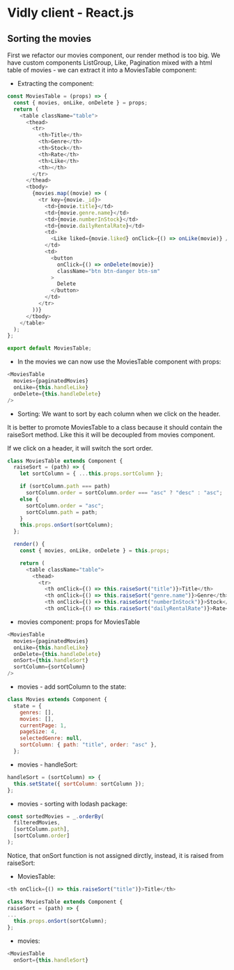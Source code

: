 # Vidly client - React.js

## Sorting the movies

First we refactor our movies component, our render method is too big. We have custom components ListGroup, Like, Pagination mixed with a html table of movies - we can extract it into a MoviesTable component:

- Extracting the component:
```javascript
const MoviesTable = (props) => {
  const { movies, onLike, onDelete } = props;
  return (
    <table className="table">
      <thead>
        <tr>
          <th>Title</th>
          <th>Genre</th>
          <th>Stock</th>
          <th>Rate</th>
          <th>Like</th>
          <th></th>
        </tr>
      </thead>
      <tbody>
        {movies.map((movie) => (
          <tr key={movie._id}>
            <td>{movie.title}</td>
            <td>{movie.genre.name}</td>
            <td>{movie.numberInStock}</td>
            <td>{movie.dailyRentalRate}</td>
            <td>
              <Like liked={movie.liked} onClick={() => onLike(movie)} />
            </td>
            <td>
              <button
                onClick={() => onDelete(movie)}
                className="btn btn-danger btn-sm"
              >
                Delete
              </button>
            </td>
          </tr>
        ))}
      </tbody>
    </table>
  );
};

export default MoviesTable;
```

- In the movies we can now use the MoviesTable component with props:
```javascript
<MoviesTable
  movies={paginatedMovies}
  onLike={this.handleLike}
  onDelete={this.handleDelete}
/>
```

- Sorting: We want to sort by each column when we click on the header.

It is better to promote MoviesTable to a class because it should contain the raiseSort method. Like this it will be decoupled from movies component.

If we click on a header, it will switch the sort order.

```javascript
class MoviesTable extends Component {
  raiseSort = (path) => {
    let sortColumn = { ...this.props.sortColumn };

    if (sortColumn.path === path)
      sortColumn.order = sortColumn.order === "asc" ? "desc" : "asc";
    else {
      sortColumn.order = "asc";
      sortColumn.path = path;
    }
    this.props.onSort(sortColumn);
  };

  render() {
    const { movies, onLike, onDelete } = this.props;

    return (
      <table className="table">
        <thead>
          <tr>
            <th onClick={() => this.raiseSort("title")}>Title</th>
            <th onClick={() => this.raiseSort("genre.name")}>Genre</th>
            <th onClick={() => this.raiseSort("numberInStock")}>Stock</th>
            <th onClick={() => this.raiseSort("dailyRentalRate")}>Rate</th>
```

- movies component: props for MoviesTable
```javascript
<MoviesTable
  movies={paginatedMovies}
  onLike={this.handleLike}
  onDelete={this.handleDelete}
  onSort={this.handleSort}
  sortColumn={sortColumn}
/>
```

- movies - add sortColumn to the state:
```javascript
class Movies extends Component {
  state = {
    genres: [],
    movies: [],
    currentPage: 1,
    pageSize: 4,
    selectedGenre: null,
    sortColumn: { path: "title", order: "asc" },
  };
```

- movies - handleSort:
```javascript
handleSort = (sortColumn) => {
  this.setState({ sortColumn: sortColumn });
};
```

- movies - sorting with lodash package:
```javascript
const sortedMovies = _.orderBy(
  filteredMovies,
  [sortColumn.path],
  [sortColumn.order]
);
```

Notice, that onSort function is not assigned dirctly, instead, it is raised from raiseSort:

- MoviesTable:
```javascript
<th onClick={() => this.raiseSort("title")}>Title</th>

class MoviesTable extends Component {
raiseSort = (path) => {
...
  this.props.onSort(sortColumn);
};
```

- movies:
```javascript
<MoviesTable
  onSort={this.handleSort}
```